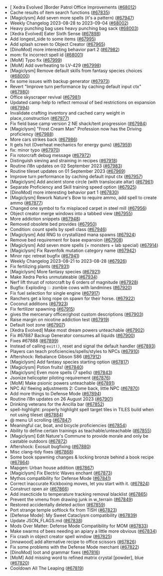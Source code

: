 * [ Xedra Evolved ]Border Patrol Office Improvements ([#68012](https://github.com/CleverRaven/Cataclysm-DDA/pull/68012))
* Cache results of item search functions ([#67835](https://github.com/CleverRaven/Cataclysm-DDA/pull/67835))
* [Magiclysm] Add seven more spells (it's a pattern) ([#67947](https://github.com/CleverRaven/Cataclysm-DDA/pull/67947))
* Weekly Changelog 2023-08-28 to 2023-09-04 ([#68002](https://github.com/CleverRaven/Cataclysm-DDA/pull/68002))
* Heavy punching bag uses heavy punching bag sack ([#68003](https://github.com/CleverRaven/Cataclysm-DDA/pull/68003))
* [Xedra Evolved] Eater Sixth Sense ([#67898](https://github.com/CleverRaven/Cataclysm-DDA/pull/67898))
* Add longest_side to some items ([#67995](https://github.com/CleverRaven/Cataclysm-DDA/pull/67995))
* Add splash screen to Object Creator ([#67965](https://github.com/CleverRaven/Cataclysm-DDA/pull/67965))
* [DinoMod] more interesting behavior part 2 ([#67982](https://github.com/CleverRaven/Cataclysm-DDA/pull/67982))
* mom: fix incorrect spell id ([#68001](https://github.com/CleverRaven/Cataclysm-DDA/pull/68001))
* [MoM] Typo fix ([#67999](https://github.com/CleverRaven/Cataclysm-DDA/pull/67999))
* [MoM] Add overheating to LV-429 ([#67998](https://github.com/CleverRaven/Cataclysm-DDA/pull/67998))
* [Magiclysm] Remove default skills from fantasy species choices ([#68000](https://github.com/CleverRaven/Cataclysm-DDA/pull/68000))
* fix some issues with backup generator ([#67973](https://github.com/CleverRaven/Cataclysm-DDA/pull/67973))
* Revert "Improve turn performance by caching default input ctx" ([#67980](https://github.com/CleverRaven/Cataclysm-DDA/pull/67980))
* Office skyscraper revival ([#67981](https://github.com/CleverRaven/Cataclysm-DDA/pull/67981))
* Updated camp help to reflect removal of bed restrictions on expansion ([#67994](https://github.com/CleverRaven/Cataclysm-DDA/pull/67994))
* Invalidate crafting inventory and cached carry weight in place_construction ([#67977](https://github.com/CleverRaven/Cataclysm-DDA/pull/67977))
* Fix field base camp version 2 NE shack/tent progression ([#67984](https://github.com/CleverRaven/Cataclysm-DDA/pull/67984))
* [Magiclysm] "Frost Cream Man" Profession now has the Driving proficiency ([#67988](https://github.com/CleverRaven/Cataclysm-DDA/pull/67988))
* More cars strikes back ([#67986](https://github.com/CleverRaven/Cataclysm-DDA/pull/67986))
* It gets hot (Overheat mechanics for energy guns) ([#67959](https://github.com/CleverRaven/Cataclysm-DDA/pull/67959))
* fix: minor typo ([#67970](https://github.com/CleverRaven/Cataclysm-DDA/pull/67970))
* Fix rotorcraft debug message ([#67972](https://github.com/CleverRaven/Cataclysm-DDA/pull/67972))
* Distinguish sieving and straining in recipes ([#67918](https://github.com/CleverRaven/Cataclysm-DDA/pull/67918))
* Routine i18n updates on 02 September 2023 ([#67983](https://github.com/CleverRaven/Cataclysm-DDA/pull/67983))
* Routine tileset updates on 01 September 2023 ([#67969](https://github.com/CleverRaven/Cataclysm-DDA/pull/67969))
* Improve turn performance by caching default input ctx ([#67957](https://github.com/CleverRaven/Cataclysm-DDA/pull/67957))
* [Magiclysm] Add ancient stone circle (with translocate altar) ([#67961](https://github.com/CleverRaven/Cataclysm-DDA/pull/67961))
* Separate Proficiency and Skill training speed option ([#67925](https://github.com/CleverRaven/Cataclysm-DDA/pull/67925))
* [DinoMod] more interesting behavior part 1 ([#67830](https://github.com/CleverRaven/Cataclysm-DDA/pull/67830))
* [Magiclysm] Rework Nature's Bow to require ammo, add spell to create ammo ([#67877](https://github.com/CleverRaven/Cataclysm-DDA/pull/67877))
* Changed one symbol to fix misplaced carpet in steel mill ([#67956](https://github.com/CleverRaven/Cataclysm-DDA/pull/67956))
* Object creator merge windows into a tabbed view ([#67955](https://github.com/CleverRaven/Cataclysm-DDA/pull/67955))
* More addiction snippets ([#67948](https://github.com/CleverRaven/Cataclysm-DDA/pull/67948))
* Removed obsolete bed provides ([#67950](https://github.com/CleverRaven/Cataclysm-DDA/pull/67950))
* Condition: count spells by spell class ([#67946](https://github.com/CleverRaven/Cataclysm-DDA/pull/67946))
* [Magiclysm] Add RNG to crystallized mana spawns ([#67924](https://github.com/CleverRaven/Cataclysm-DDA/pull/67924))
* Remove bed requirement for base expansion ([#67908](https://github.com/CleverRaven/Cataclysm-DDA/pull/67908))
* [Magiclysm] Add seven more spells (+ monsters + lab special) ([#67914](https://github.com/CleverRaven/Cataclysm-DDA/pull/67914))
* [Magiclysm] Fix Ravenfolk mutation category name ([#67942](https://github.com/CleverRaven/Cataclysm-DDA/pull/67942))
* Minor npc retreat bugfix ([#67941](https://github.com/CleverRaven/Cataclysm-DDA/pull/67941))
* Weekly Changelog 2023-08-21 to 2023-08-28 ([#67926](https://github.com/CleverRaven/Cataclysm-DDA/pull/67926))
* Fix fertilizing plants ([#67931](https://github.com/CleverRaven/Cataclysm-DDA/pull/67931))
* [Magiclysm] More fantasy species ([#67921](https://github.com/CleverRaven/Cataclysm-DDA/pull/67921))
* Make Xedra Perks unmutateable ([#67934](https://github.com/CleverRaven/Cataclysm-DDA/pull/67934))
* Nerf lift thrust of rotorcraft by 6 orders of magnitude ([#67928](https://github.com/CleverRaven/Cataclysm-DDA/pull/67928))
* Bugfix: Exploding 💥 zombie cows with landmines ([#67920](https://github.com/CleverRaven/Cataclysm-DDA/pull/67920))
* Fix fuel selection for single engine ([#67917](https://github.com/CleverRaven/Cataclysm-DDA/pull/67917))
* Ranchers get a long rope on spawn for their horse. ([#67922](https://github.com/CleverRaven/Cataclysm-DDA/pull/67922))
* Coconut additions ([#67923](https://github.com/CleverRaven/Cataclysm-DDA/pull/67923))
* Fix fertilizer spawning ([#67915](https://github.com/CleverRaven/Cataclysm-DDA/pull/67915))
* gives the mercenary officer/ghost custom descriptions ([#67903](https://github.com/CleverRaven/Cataclysm-DDA/pull/67903))
* Raise margin on nicotine addiction test ([#67919](https://github.com/CleverRaven/Cataclysm-DDA/pull/67919))
* Default loot zone ([#67907](https://github.com/CleverRaven/Cataclysm-DDA/pull/67907))
* [Xedra Evolved] Make most dream powers unteachable ([#67902](https://github.com/CleverRaven/Cataclysm-DDA/pull/67902))
* Fix #67887   Backup Generator consumes all liquids ([#67900](https://github.com/CleverRaven/Cataclysm-DDA/pull/67900))
* Fixes #67888 ([#67899](https://github.com/CleverRaven/Cataclysm-DDA/pull/67899))
* Instead of calling `exit()`, reset and signal the default handler ([#67893](https://github.com/CleverRaven/Cataclysm-DDA/pull/67893))
* Players can teach proficiencies/spells/styles to NPCs ([#67910](https://github.com/CleverRaven/Cataclysm-DDA/pull/67910))
* Aftershock: Rebalance Gibson  S86 ([#67912](https://github.com/CleverRaven/Cataclysm-DDA/pull/67912))
* [Magiclysm] Add fantasy species starting option ([#67817](https://github.com/CleverRaven/Cataclysm-DDA/pull/67817))
* [Magiclysm] Potion fruits! ([#67840](https://github.com/CleverRaven/Cataclysm-DDA/pull/67840))
* [Magiclysm] Even more spells (7 spells) ([#67843](https://github.com/CleverRaven/Cataclysm-DDA/pull/67843))
* Jsonize helicopter piloting requirement ([#67876](https://github.com/CleverRaven/Cataclysm-DDA/pull/67876))
* [MoM] Make psionic powers unteachable ([#67891](https://github.com/CleverRaven/Cataclysm-DDA/pull/67891))
* NPC AI/ fleeing adjustments 2: Come back, little NPC ([#67870](https://github.com/CleverRaven/Cataclysm-DDA/pull/67870))
* Add more things to Defense Mode ([#67894](https://github.com/CleverRaven/Cataclysm-DDA/pull/67894))
* Routine i18n updates on 26 August 2023 ([#67901](https://github.com/CleverRaven/Cataclysm-DDA/pull/67901))
* Drinking veterans for the Ancilla bar ([#67852](https://github.com/CleverRaven/Cataclysm-DDA/pull/67852))
* spell-highlight: properly highlight spell target tiles in TILES build when not using tileset ([#67884](https://github.com/CleverRaven/Cataclysm-DDA/pull/67884))
* @ menu UI scrolling ([#67847](https://github.com/CleverRaven/Cataclysm-DDA/pull/67847))
* Meaningful car, boat, and bicycle proficiencies ([#67854](https://github.com/CleverRaven/Cataclysm-DDA/pull/67854))
* Ability to define certain trainings as teachable/unteachable ([#67855](https://github.com/CleverRaven/Cataclysm-DDA/pull/67855))
* [Magiclysm] Edit Nature's Commune to provide morale and only be castable outdoors ([#67872](https://github.com/CleverRaven/Cataclysm-DDA/pull/67872))
* Aftershock: Exosuit bugfixing ([#67880](https://github.com/CleverRaven/Cataclysm-DDA/pull/67880))
* Misc clang-tidy fixes ([#67868](https://github.com/CleverRaven/Cataclysm-DDA/pull/67868))
* Some book spawning changes & locking bronze behind a book recipe ([#67864](https://github.com/CleverRaven/Cataclysm-DDA/pull/67864))
* Mapgen: Urban house addition ([#67867](https://github.com/CleverRaven/Cataclysm-DDA/pull/67867))
* [Magiclysm] Fix Electric Waves enchant ([#67873](https://github.com/CleverRaven/Cataclysm-DDA/pull/67873))
* Mythos compatibility for Defense Mode ([#67841](https://github.com/CleverRaven/Cataclysm-DDA/pull/67841))
* Correct inaccurate Kickboxing moves, let you start with it. ([#67824](https://github.com/CleverRaven/Cataclysm-DDA/pull/67824))
* Construct open air ([#67866](https://github.com/CleverRaven/Cataclysm-DDA/pull/67866))
* Add insecticide to temperature tracking removal blacklist ([#67865](https://github.com/CleverRaven/Cataclysm-DDA/pull/67865))
* Prevent the vmenu from drawing junk in w_terrain ([#67849](https://github.com/CleverRaven/Cataclysm-DDA/pull/67849))
* Restored accidentally deleted action ([#67859](https://github.com/CleverRaven/Cataclysm-DDA/pull/67859))
* Port strange temple softlock fix from TISH ([#67823](https://github.com/CleverRaven/Cataclysm-DDA/pull/67823))
* [Defense Mode]: My Sweet Cataclysm compatibility ([#67839](https://github.com/CleverRaven/Cataclysm-DDA/pull/67839))
* Update JSON_FLAGS.md ([#67838](https://github.com/CleverRaven/Cataclysm-DDA/pull/67838))
* Mods Over Matter: Defense Mode Compatibility for MOM ([#67833](https://github.com/CleverRaven/Cataclysm-DDA/pull/67833))
* Make swarms of bees needing an apiary a little more obvious ([#67834](https://github.com/CleverRaven/Cataclysm-DDA/pull/67834))
* Fix crash in object creator spell window ([#67825](https://github.com/CleverRaven/Cataclysm-DDA/pull/67825))
* [innawood] add alternative recipe to office scissors ([#67826](https://github.com/CleverRaven/Cataclysm-DDA/pull/67826))
* Fix some problems with the Defense Mode merchant ([#67822](https://github.com/CleverRaven/Cataclysm-DDA/pull/67822))
* [DinoMod] loot and grammar fixes ([#67816](https://github.com/CleverRaven/Cataclysm-DDA/pull/67816))
* [MoM] Add missing word to refined matrix crystal [powder], blue ([#67820](https://github.com/CleverRaven/Cataclysm-DDA/pull/67820))
* Cooldown All The Leaping ([#67819](https://github.com/CleverRaven/Cataclysm-DDA/pull/67819))
